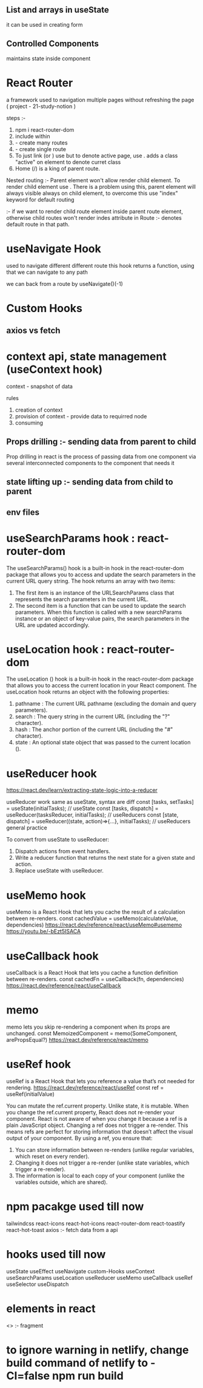 ## List and arrays in useState

it can be used in creating form

## Controlled Components

maintains state inside component

# React Router

a framework used to navigation multiple pages without refreshing the page
( project - 21-study-notion )

steps :-

1. npm i react-router-dom
2. include <App/> within <BrowserRouter>
3. <Routes> - create many routes
4. <Route path="" element={}> - create single route
5. To just link (or <a>) use <Link> but to denote active page, use <NavLink>. <NavLink> adds a class "active" on element to denote curret class
6. Home (/) is a king of parent route.

Nested routing :- Parent element won't allow render child element. To render child element use <Outlet>. There is a problem using this, parent element
will always visible always on child element, to overcome this use "index" keyword for default routing

<Outlet> :- if we want to render child route element inside parent route element, otherwise child routes won't render
indes attribute in Route :- denotes default route in that path.

# useNavigate Hook

used to navigate different different route
this hook returns a function, using that we can navigate to any path

we can back from a route by useNavigate()(-1)

# Custom Hooks

## axios vs fetch

# context api, state management (useContext hook)

context - snapshot of data

rules

1. creation of context
2. provision of context - provide data to requirred node
3. consuming

## Props drilling :- sending data from parent to child

Prop drilling in react is the process of passing data from one component via several interconnected components to the component that needs it

## state lifting up :- sending data from child to parent

## env files

# useSearchParams hook : react-router-dom

The useSearchParams() hook is a built-in hook in the react-router-dom package that allows you to access and update the search parameters in the current URL query string. The hook returns an array with two items:

1. The first item is an instance of the URLSearchParams class that represents the search parameters in the current URL.
2. The second item is a function that can be used to update the search parameters. When this function is called with a new searchParams instance or an object of key-value pairs, the search parameters in the URL are updated accordingly.

# useLocation hook : react-router-dom

The useLocation () hook is a built-in hook in the react-router-dom package that allows you to access the current location in your React component.
The useLocation hook returns an object with the following properties:

1. pathname : The current URL pathname (excluding the domain and query parameters).
2. search : The query string in the current URL (including the "?" character).
3. hash : The anchor portion of the current URL (including the "#" character).
4. state : An optional state object that was passed to the current location ().

# useReducer hook

https://react.dev/learn/extracting-state-logic-into-a-reducer

useReducer work same as useState, syntax are diff
const [tasks, setTasks] = useState(initialTasks); // useState
const [tasks, dispatch] = useReducer(tasksReducer, initialTasks); // useReducers
const [state, dispatch] = useReducer((state, action)=>{...}, initialTasks); // useReducers general practice

To convert from useState to useReducer:

1. Dispatch actions from event handlers.
2. Write a reducer function that returns the next state for a given state and action.
3. Replace useState with useReducer.

# useMemo hook

useMemo is a React Hook that lets you cache the result of a calculation between re-renders.
const cachedValue = useMemo(calculateValue, dependencies)
https://react.dev/reference/react/useMemo#usememo
https://youtu.be/-bEzt5ISACA

# useCallback hook

useCallback is a React Hook that lets you cache a function definition between re-renders.
const cachedFn = useCallback(fn, dependencies)
https://react.dev/reference/react/useCallback

# memo

memo lets you skip re-rendering a component when its props are unchanged.
const MemoizedComponent = memo(SomeComponent, arePropsEqual?)
https://react.dev/reference/react/memo

# useRef hook

useRef is a React Hook that lets you reference a value that’s not needed for rendering.
https://react.dev/reference/react/useRef
const ref = useRef(initialValue)

You can mutate the ref.current property. Unlike state, it is mutable.
When you change the ref.current property, React does not re-render your component. React is not aware of when you change it because a ref is a plain JavaScript object.
Changing a ref does not trigger a re-render. This means refs are perfect for storing information that doesn’t affect the visual output of your component.
By using a ref, you ensure that:
1. You can store information between re-renders (unlike regular variables, which reset on every render).
2. Changing it does not trigger a re-render (unlike state variables, which trigger a re-render).
3. The information is local to each copy of your component (unlike the variables outside, which are shared).

# npm pacakge used till now

tailwindcss
react-icons
react-hot-icons
react-router-dom
react-toastify
react-hot-toast
axios :- fetch data from a api

# hooks used till now

useState
useEffect
useNavigate
custom-Hooks
useContext
useSearchParams
useLocation
useReducer
useMemo
useCallback
useRef
useSelector
useDispatch

# elements in react

<Link/>
<NavLink/>
<Navigate>
<> </> :- fragment

# to ignore warning in netlify, change build command of netlify to - CI=false npm run build 
